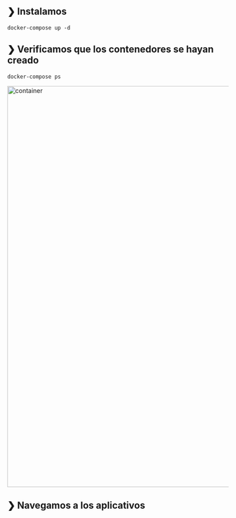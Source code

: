 ## ❯ Instalamos

```
docker-compose up -d
```

## ❯ Verificamos que los contenedores se hayan creado

```
docker-compose ps
```
<img width="912" alt="container" src="https://user-images.githubusercontent.com/1218979/172496771-3162202c-6d79-4ffe-ab6c-06cb0559ef57.png">

## ❯ Navegamos a los aplicativos